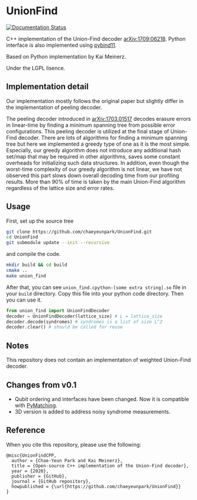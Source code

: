# UnionFind
[![Documentation Status](https://readthedocs.org/projects/unionfind/badge/?version=latest)](https://unionfind.readthedocs.io/en/latest/?badge=latest)

C++ implementation of the Union-Find decoder [arXiv:1709:06218](https://arxiv.org/abs/1709.06218). 
Python interface is also implemented using [pybind11](https://github.com/pybind/pybind11). 

Based on Python implementation by Kai Meinerz.

Under the LGPL lisence. 


## Implementation detail
Our implementation mostly follows the original paper but slightly differ in the implementation of peeling decoder. 

The peeling decoder introduced in [arXiv:1703.01517](https://arxiv.org/abs/1703.01517) decodes erasure errors in linear-time by finding a minimum spanning tree from possible error configurations. This peeling decoder is utilized at the final stage of Union-Find decoder. 
There are lots of algorithms for finding a minimum spanning tree but here we implemented a greedy type of one as it is the most simple. 
Especially, our greedy algorithm does not introduce any additional hash set/map that may be required in other algorithms, saves some constant overheads for initializing such data structures.
In addition, even though the worst-time complexity of our greedy algorithm is not linear, we have not observed this part slows down overall decoding time from our profiling results. More than 90% of time is taken by the main Union-Find algorithm regardless of the lattice size and error rates.

## Usage
First, set up the source tree
```bash
git clone https://github.com/chaeyeunpark/UnionFind.git
cd UnionFind
git submodule update --init --recursive
```

and compile the code.
```bash
mkdir build && cd build
cmake ..
make union_find
```

After that, you can see `union_find.cpython-[some extra string].so` file in your `build` directory. Copy this file into your python code directory. Then you can use it.
```python
from union_find import UnionFindDecoder
decoder = UnionFindDecoder(lattice_size) # L = lattice_size
decoder.decode(syndromes) # syndromes is a list of size L^2
decoder.clear() # should be called for reuse
```



## Notes
This repository does not contain an implementation of weighted Union-Find decoder. 

## Changes from v0.1
* Qubit ordering and interfaces have been changed. Now it is compatible with [PyMatching](https://github.com/oscarhiggott/PyMatching).
* 3D version is added to address noisy syndrome measurements.


## Reference
When you cite this repository, please use the following:
```
@misc{UnionFindCPP,
  author = {Chae-Yeun Park and Kai Meinerz},
  title = {Open-source C++ implementation of the Union-Find decoder},
  year = {2020},
  publisher = {GitHub},
  journal = {GitHub repository},
  howpublished = {\url{https://github.com/chaeyeunpark/UnionFind}}
}
